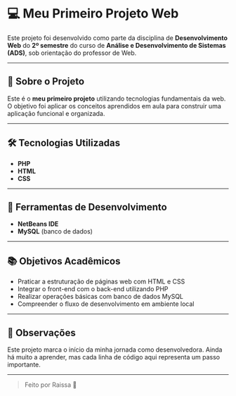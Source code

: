 # 💻 Meu Primeiro Projeto Web

Este projeto foi desenvolvido como parte da disciplina de **Desenvolvimento Web** do **2º semestre** do curso de **Análise e Desenvolvimento de Sistemas (ADS)**, sob orientação do professor de Web.

---

## 🚀 Sobre o Projeto

Este é o **meu primeiro projeto** utilizando tecnologias fundamentais da web. O objetivo foi aplicar os conceitos aprendidos em aula para construir uma aplicação funcional e organizada.

---

## 🛠️ Tecnologias Utilizadas

- **PHP**  
- **HTML**  
- **CSS**

---

## 🧰 Ferramentas de Desenvolvimento

- **NetBeans IDE**  
- **MySQL** (banco de dados)

---

## 📚 Objetivos Acadêmicos

- Praticar a estruturação de páginas web com HTML e CSS  
- Integrar o front-end com o back-end utilizando PHP  
- Realizar operações básicas com banco de dados MySQL  
- Compreender o fluxo de desenvolvimento em ambiente local

---

## 📌 Observações

Este projeto marca o início da minha jornada como desenvolvedora. Ainda há muito a aprender, mas cada linha de código aqui representa um passo importante.

---

> Feito por Raissa 💜
